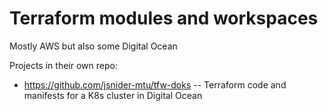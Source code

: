 # Terraform modules and workspaces

Mostly AWS but also some Digital Ocean

Projects in their own repo:
- https://github.com/jsnider-mtu/tfw-doks -- Terraform code and manifests for a K8s cluster in Digital Ocean
